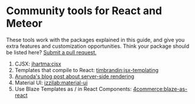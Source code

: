 <h1>Community tools for React and Meteor</h1>
 
These tools work with the packages explained in this guide, and give you extra features and customization opportunities. Think your package should be listed here? [Submit a pull request.](https://github.com/meteor/react-packages/edit/master/docs/community.md)

1. CJSX: [jhartma:cjsx](https://atmospherejs.com/jhartma/cjsx)
2. Templates that compile to React: [timbrandin:jsx-templating](https://atmospherejs.com/timbrandin/jsx-templating)
3. [Arunoda's blog post about server-side rendering](https://kadira.io/blog/meteor-ssr-support-using-flow-router-and-react/)
4. Material UI: [izzilab:material-ui](https://atmospherejs.com/izzilab/material-ui)
5. Use Blaze Templates as / in React Components: [4commerce:blaze-as-react](https://atmospherejs.com/4commerce/blaze-as-react)
